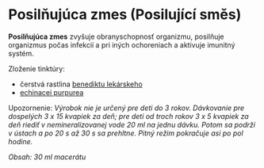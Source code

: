 Posilňujúca zmes (Posilující směs)
==================================

**Posilňujúca zmes** zvyšuje obranyschopnosť organizmu, posilňuje organizmus
počas infekcií a pri iných ochoreniach a aktivuje imunitný systém.

Zloženie tinktúry:

* čerstvá rastlina [benediktu lekárskeho](/sip/bylinky/benedikt-lekarsky/)
* [echinacei purpurea](/sip/bylinky/echinacea-purpurea/)

Upozornenie: *Výrobok nie je určený pre deti do 3 rokov. Dávkovanie pre
dospelých 3 x 15 kvapiek za deň; pre deti od troch rokov 3 x 5 kvapiek za deň
riediť v nemineralizovanej vode 20 ml na jednu dávku. Potom sa podrží v ústach a
po 20 s až 30 s sa prehltne. Pitný režim pokračuje asi po pol hodine.*

*Obsah: 30 ml macerátu*

